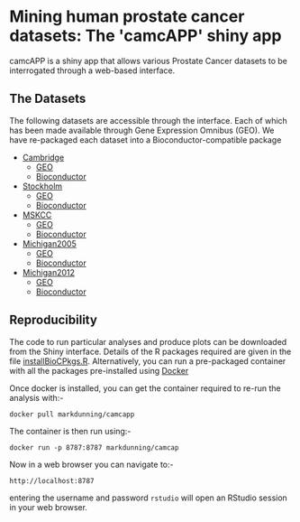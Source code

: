 # Mining human prostate cancer datasets: The 'camcAPP' shiny app

camcAPP is a shiny app that allows various Prostate Cancer datasets to be interrogated through a web-based interface.



## The Datasets

The following datasets are accessible through the interface. Each of which has been made available through Gene Expression Omnibus (GEO). We have re-packaged each dataset into a Bioconductor-compatible package

- [Cambridge](http://www.sciencedirect.com/science/article/pii/S2352396415300712)
    + [GEO](https://www.ncbi.nlm.nih.gov/geo/query/acc.cgi?acc=GSE70768)
    + [Bioconductor](http://bioconductor.org/packages/release/data/experiment/html/prostateCancerCamcap.html)
- [Stockholm](http://www.sciencedirect.com/science/article/pii/S2352396415300712)
    + [GEO](https://www.ncbi.nlm.nih.gov/geo/query/acc.cgi?acc=GSE70769)
    + [Bioconductor](http://bioconductor.org/packages/release/data/experiment/html/prostateCancerStockholm.html)
- [MSKCC](http://www.nature.com/nature/journal/v487/n7406/full/nature11125.html)
    + [GEO](https://www.ncbi.nlm.nih.gov/geo/query/acc.cgi?acc=GSE21034)
    + [Bioconductor](http://bioconductor.org/packages/release/data/experiment/html/prostateCancerTaylor.html)
- [Michigan2005](http://www.sciencedirect.com/science/article/pii/S1535610805003053)
    + [GEO](https://www.ncbi.nlm.nih.gov/geo/query/acc.cgi?acc=GSE3325)
    + [Bioconductor](http://bioconductor.org/packages/release/data/experiment/html/prostateCancerVarambally.html)
- [Michigan2012](http://www.nature.com/nature/journal/v487/n7406/full/nature11125.html)
    + [GEO](https://www.ncbi.nlm.nih.gov/geo/query/acc.cgi?acc=GSE35988)
    + [Bioconductor](http://bioconductor.org/packages/release/data/experiment/html/prostateCancerGrasso.html)

## Reproducibility

The code to run particular analyses and produce plots can be downloaded from the Shiny interface. Details of the R packages required are given in the file [installBioCPkgs.R](https://raw.githubusercontent.com/crukci-bioinformatics/camcAPP/master/installBioCPkgs.R). Alternatively, you can run a pre-packaged container with all the packages pre-installed using [Docker](www.docker.com)

Once docker is installed, you can get the container required to re-run the analysis with:-

`docker pull markdunning/camcapp`

The container is then run using:-

`docker run -p 8787:8787 markdunning/camcap`

Now in a web browser you can navigate to:-

`http://localhost:8787`

entering the username and password `rstudio` will open an RStudio session in your web browser.

